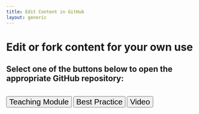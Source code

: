 ```yaml
---
title: Edit Content in GitHub
layout: generic
---
```




# Edit or fork content for your own use
## Select one of the buttons below to open the appropriate GitHub repository:
<br/>

<div>

  <form style="display: inline;" target="_blank"  action="https://github.com/DataONEorg/Education/tree/master/_lessons/lessons" method="get">
    <button style="font-size:150%;"> Teaching Module </button></form>   
    <form style="display: inline;" target="_blank"  action="https://github.com/DataONEorg/Education/tree/master/_bestpractices/bestpractices" method="get">
        <button style="font-size:150%;"> Best Practice </button></form>
    <form style="display: inline;" target="_blank"  action="https://github.com/DataONEorg/Education/tree/master/_videos/videos" method="get">
        <button style="font-size:150%;"> Video </button></form>


</div>
<br/>

